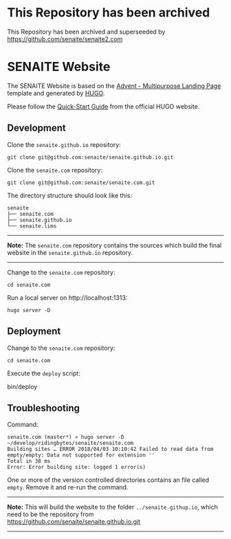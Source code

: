 # This Repository has been archived

This Repository has been archived and superseeded by https://github.com/senaite/senaite2.com


# SENAITE Website

The SENAITE Website is based on the
[Advent - Multipurpose Landing Page](https://wrapbootstrap.com/theme/advent-multipurpose-landing-page-WB0LB7F49)
template and generated by [HUGO](http://gohugo.io).

Please follow the [Quick-Start Guide](http://gohugo.io/getting-started/quick-start/) from the official HUGO website.


## Development

Clone the `senaite.github.io` repository:

    git clone git@github.com:senaite/senaite.github.io.git

Clone the `senaite.com` repository:

    git clone git@github.com:senaite/senaite.com.git

The directory structure should look like this:

    senaite
    ├── senaite.com
    ├── senaite.github.io
    └── senaite.lims


---
**Note:** The `senaite.com` repository contains the sources which build the final website in the `senaite.github.io` repository.

---

Change to the `senaite.com` repository:

    cd senaite.com

Run a local server on http://localhost:1313:

    hugo server -D


## Deployment

Change to the `senaite.com` repository:

    cd senaite.com

Execute the `deploy` script:

   bin/deploy


## Troubleshooting

Command:

    senaite.com (master*) » hugo server -D                                                                                                                                                                                              ~/develop/ridingbytes/senaite/senaite.com
    Building sites … ERROR 2018/04/03 10:10:42 Failed to read data from empty/empty: Data not supported for extension ''
    Total in 38 ms
    Error: Error building site: logged 1 error(s)

One or more of the version controlled directories contains an file called `empty`. Remove it and re-run the command.


---
**Note:** This will build the website to the folder `../senaite.githup.io`,
which need to be the repository from https://github.com/senaite/senaite.github.io.git

---
